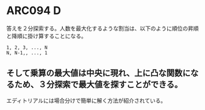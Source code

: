 # ARC094 D
答えを２分探索する。人数を最大化するような割当は、以下のように順位の昇順と降順に掛け算することになる。
```
1, 2, 3, ..., N
N, N-1,, ..., 1
```
そして乗算の最大値は中央に現れ、上に凸な関数になるため、３分探索で最大値を探すことができる。
---
エディトリアルには場合分けで簡単に解く方法が紹介されている。

